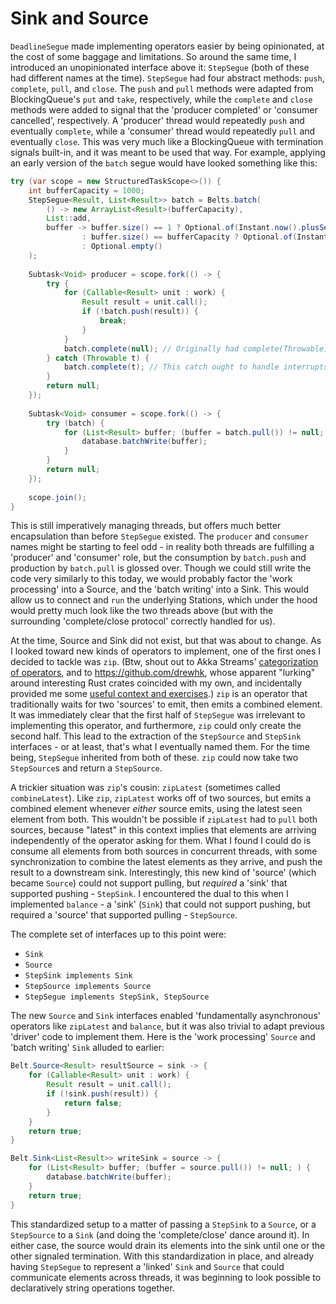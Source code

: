 # Sink and Source

`DeadlineSegue` made implementing operators easier by being opinionated, at the cost of some baggage and limitations. So
around the same time, I introduced an unopinionated interface above it: `StepSegue` (both of these had different names
at the time). `StepSegue` had four abstract methods: `push`, `complete`, `pull`, and `close`. The `push` and `pull`
methods were adapted from BlockingQueue's `put` and `take`, respectively, while the `complete` and `close` methods were
added to signal that the 'producer completed' or 'consumer cancelled', respectively. A 'producer' thread would
repeatedly `push` and eventually `complete`, while a 'consumer' thread would repeatedly `pull` and eventually `close`.
This was very much like a BlockingQueue with termination signals built-in, and it was meant to be used that way. For
example, applying an early version of the `batch` segue would have looked something like this:

``` java
try (var scope = new StructuredTaskScope<>()) {
    int bufferCapacity = 1000;
    StepSegue<Result, List<Result>> batch = Belts.batch(
        () -> new ArrayList<Result>(bufferCapacity),
        List::add,
        buffer -> buffer.size() == 1 ? Optional.of(Instant.now().plusSeconds(5))
                : buffer.size() == bufferCapacity ? Optional.of(Instant.MIN)
                : Optional.empty()
    );
    
    Subtask<Void> producer = scope.fork(() -> {
        try {
            for (Callable<Result> unit : work) {
                Result result = unit.call();
                if (!batch.push(result)) {
                    break;
                }
            }
            batch.complete(null); // Originally had complete(Throwable), not complete() and completeAbruptly(Throwable)
        } catch (Throwable t) {
            batch.complete(t); // This catch ought to handle interrupts, suppress exceptions, and re-throw, but I didn't know that yet
        }
        return null;
    });
    
    Subtask<Void> consumer = scope.fork(() -> {
        try (batch) {
            for (List<Result> buffer; (buffer = batch.pull()) != null; ) {
                database.batchWrite(buffer);
            }
        }
        return null;
    });
    
    scope.join();
}
```

This is still imperatively managing threads, but offers much better encapsulation than before `StepSegue` existed. The
`producer` and `consumer` names might be starting to feel odd - in reality both threads are fulfilling a 'producer' and
'consumer' role, but the consumption by `batch.push` and production by `batch.pull` is glossed over. Though we could
still write the code very similarly to this today, we would probably factor the 'work processing' into a Source, and the
'batch writing' into a Sink. This would allow us to connect and `run` the underlying Stations, which under the hood
would pretty much look like the two threads above (but with the surrounding 'complete/close protocol' correctly handled
for us).

At the time, Source and Sink did not exist, but that was about to change. As I looked toward new kinds of operators
to implement, one of the first ones I decided to tackle was `zip`. (Btw, shout out to Akka Streams'
[categorization of operators](https://doc.akka.io/docs/akka/current/stream/operators/index.html), and to
https://github.com/drewhk, whose apparent "lurking" around interesting Rust crates coincided with my own, and
incidentally provided me some
[useful context and exercises](https://github.com/rust-lang/futures-rs/issues/110#issuecomment-244320924).) `zip` is an
operator that traditionally waits for two 'sources' to emit, then emits a combined element. It was immediately clear
that the first half of `StepSegue` was irrelevant to implementing this operator, and furthermore, `zip` could only
create the second half. This lead to the extraction of the `StepSource` and `StepSink` interfaces - or at least, that's
what I eventually named them. For the time being, `StepSegue` inherited from both of these. `zip` could now take two
`StepSource`s and return a `StepSource`.

A trickier situation  was `zip`'s cousin: `zipLatest` (sometimes called `combineLatest`). Like `zip`, `zipLatest` works
off of two sources, but emits a combined element whenever <em>either</em> source emits, using the latest seen element
from both. This wouldn't be possible if `zipLatest` had to `pull` both sources, because "latest" in this context implies
that elements are arriving independently of the operator asking for them. What I found I could do is consume all
elements from both sources in concurrent threads, with some synchronization to combine the latest elements as they
arrive, and push the result to a downstream sink. Interestingly, this new kind of 'source' (which became `Source`)
could not support pulling, but <em>required</em> a 'sink' that supported pushing - `StepSink`. I encountered the dual to
this when I implemented `balance` - a 'sink' (`Sink`) that could not support pushing, but required a 'source' that
supported pulling - `StepSource`.

The complete set of interfaces up to this point were:
 - `Sink`
 - `Source`
 - `StepSink implements Sink`
 - `StepSource implements Source`
 - `StepSegue implements StepSink, StepSource`

The new `Source` and `Sink` interfaces enabled 'fundamentally asynchronous' operators like `zipLatest` and `balance`, 
but it was also trivial to adapt previous 'driver' code to implement them. Here is the 'work processing' `Source` and
'batch writing' `Sink` alluded to earlier:

``` java
Belt.Source<Result> resultSource = sink -> {
    for (Callable<Result> unit : work) {
        Result result = unit.call();
        if (!sink.push(result)) {
            return false;
        }
    }
    return true;
}

Belt.Sink<List<Result>> writeSink = source -> {
    for (List<Result> buffer; (buffer = source.pull()) != null; ) {
        database.batchWrite(buffer);
    }
    return true;
}
```

This standardized setup to a matter of passing a `StepSink` to a `Source`, or a `StepSource` to a `Sink` (and doing the
'complete/close' dance around it). In either case, the source would drain its elements into the sink until one or the
other signaled termination. With this standardization in place, and already having `StepSegue` to represent a 'linked'
`Sink` and `Source` that could communicate elements across threads, it was beginning to look possible to declaratively
string operations together.
